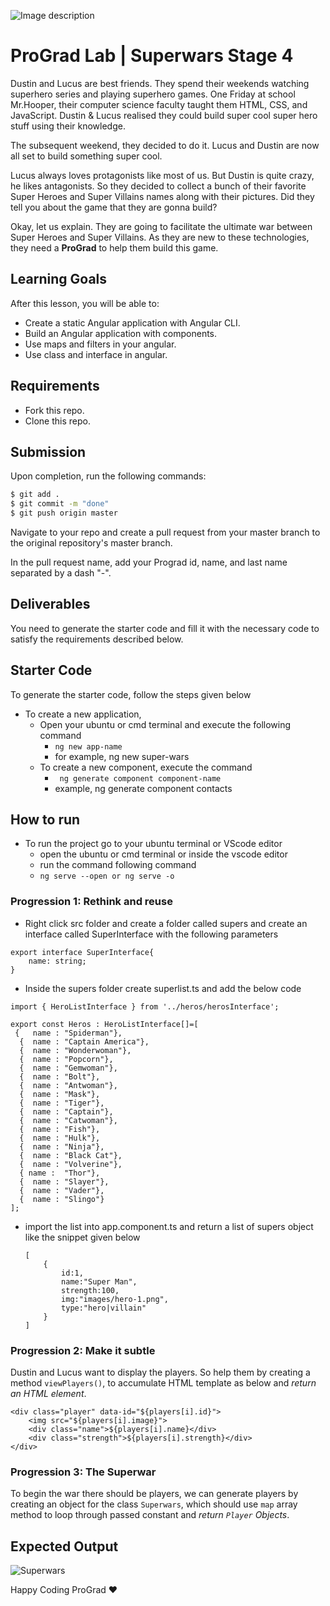 ![Image description](https://i1.faceprep.in/ProGrad/face-logo-resized.png)

# ProGrad Lab | Superwars Stage 4

Dustin and Lucus are best friends. They spend their weekends watching superhero series and playing superhero games. One Friday at school Mr.Hooper, their computer science faculty taught them HTML, CSS, and JavaScript. Dustin & Lucus realised they could build super cool super hero stuff using their knowledge. 

The subsequent weekend, they decided to do it. Lucus and Dustin are now all set to build something super cool.

Lucus always loves protagonists like most of us. But Dustin is quite crazy, he likes antagonists. So they decided to collect a bunch of their favorite Super Heroes and Super Villains names along with their pictures. Did they tell you about the game that they are gonna build? 

Okay, let us explain. They are going to facilitate the ultimate war between Super Heroes and Super Villains. As they are new to these technologies, they need a **ProGrad** to help them build this game.

## Learning Goals

After this lesson, you will be able to:

- Create a static Angular application with Angular CLI.
- Build an Angular application with components.
- Use maps and filters in your angular.
- Use class and interface in angular.


## Requirements

- Fork this repo.
- Clone this repo.

## Submission

Upon completion, run the following commands:

```bash
$ git add .
$ git commit -m "done"
$ git push origin master
```

Navigate to your repo and create a pull request from your master branch to the original repository's master branch.

In the pull request name, add your Prograd id, name, and last name separated by a dash "-".

## Deliverables

You need to generate the starter code and fill it with the necessary code to satisfy the requirements described below.


## Starter Code

To generate the starter code, follow the steps given below

- To create a new application,
    - Open your ubuntu or cmd terminal and execute the following command
      - ```ng new app-name```
      - for example, ng new super-wars
    - To create a new component, execute the command 
      - ``` ng generate component component-name```
      - example, ng generate component contacts
      
## How to run

- To run the project go to your ubuntu terminal or VScode editor
    - open the ubuntu or cmd terminal or inside the vscode editor
    - run the command following command
    - ```ng serve --open or ng serve -o```


### Progression 1: Rethink and reuse

* Right click src folder and create a folder called supers and create an interface called SuperInterface with the following parameters
```
export interface SuperInterface{
    name: string;
}
```
* Inside the supers folder create superlist.ts and add the below code
```
import { HeroListInterface } from '../heros/herosInterface';

export const Heros : HeroListInterface[]=[
 {   name : "Spiderman"},
  {  name : "Captain America"},
  {  name : "Wonderwoman"},
  {  name : "Popcorn"},
  {  name : "Gemwoman"},
  {  name : "Bolt"},
  {  name : "Antwoman"},
  {  name : "Mask"},
  {  name : "Tiger"},
  {  name : "Captain"},
  {  name : "Catwoman"},
  {  name : "Fish"},
  {  name : "Hulk"},
  {  name : "Ninja"},
  {  name : "Black Cat"},
  {  name : "Volverine"},
  { name :  "Thor"},
  {  name : "Slayer"},
  {  name : "Vader"},
  {  name : "Slingo"}
];
```
* import the list into app.component.ts and return a list of supers object like the snippet given below
    ```
    [
        {
            id:1,
            name:"Super Man",
            strength:100,
            img:"images/hero-1.png",
            type:"hero|villain"
        }
    ]
    ```

### Progression 2: Make it subtle

Dustin and Lucus want to display the players. So help them by creating a method `viewPlayers()`, to accumulate HTML template as below and _return an HTML element_.
```
<div class="player" data-id="${players[i].id}">
    <img src="${players[i].image}">
    <div class="name">${players[i].name}</div>
    <div class="strength">${players[i].strength}</div>
</div>
```

### Progression 3: The Superwar

To begin the war there should be players, we can generate players by creating an object for the class `Superwars`, which should use `map` array method to loop through passed constant and _return `Player` Objects_. 

## Expected Output

![Superwars](https://i1.faceprep.in/ProGrad/ts-suerwars-day4.png)

Happy Coding ProGrad ❤️
